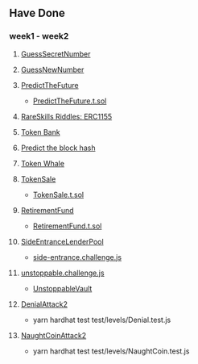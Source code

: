 ## Have Done
### week1 - week2

1. [GuessSecretNumber](capture-the-ether-foundry/GuessSecretNumber/src/GuessSecretNumber.sol)

2. [GuessNewNumber](capture-the-ether-foundry/GuessNewNumber/src/GuessNewNumber.sol)

3. [PredictTheFuture](capture-the-ether-foundry/PredictTheFuture/src/PredictTheFuture.sol)
    * [PredictTheFuture.t.sol](capture-the-ether-foundry/PredictTheFuture/test/PredictTheFuture.t.sol)

4. [RareSkills Riddles: ERC1155](solidity-riddles/contracts/Attacker/Overmint1_ERC1155_Attacker.sol)


5. [Token Bank](capture-the-ether-foundry/TokenBank/test/TokenBank.t.sol) 

6. [Predict the block hash](https://github.com/sodexx7/security_related/blob/dfa4a6193d9d7f1482240c6cce8f3b2b184d3bfb/capture-the-ether-foundry/PredictTheBlockhash/test/PredictTheBlockhash.t.sol#L28)

7. [Token Whale](capture-the-ether-foundry/TokenWhale/test/TokenWhale.t.sol)

8. [TokenSale](https://github.com/sodexx7/security_related/blob/main/capture-the-ether-foundry/TokenSale/src/TokenSale.sol)
    * [TokenSale.t.sol](https://github.com/sodexx7/security_related/blob/main/capture-the-ether-foundry/TokenSale/test/TokenSale.t.sol)

9. [RetirementFund](https://github.com/sodexx7/security_related/blob/main/capture-the-ether-foundry/RetirementFund/src/RetirementFund.sol)
    * [RetirementFund.t.sol](https://github.com/sodexx7/security_related/blob/main/capture-the-ether-foundry/RetirementFund/test/RetirementFund.t.sol)

10. [SideEntranceLenderPool](https://github.com/sodexx7/security_related/blob/main/damn-vulnerable-defi/contracts/side-entrance/SideEntranceLenderPool.sol)
    * [side-entrance.challenge.js](https://github.com/sodexx7/security_related/blob/main/damn-vulnerable-defi/test/side-entrance/side-entrance.challenge.js)

11. [unstoppable.challenge.js](https://github.com/sodexx7/security_related/blob/main/damn-vulnerable-defi/test/unstoppable/unstoppable.challenge.js)
    * [UnstoppableVault](https://github.com/sodexx7/security_related/blob/6b05488ab61e319578391e24040ac22251e9f3e3/damn-vulnerable-defi/contracts/unstoppable/UnstoppableVault.sol)

12. [DenialAttack2](https://github.com/sodexx7/security_related/blob/main/ethernaut/contracts/contracts/attacks/MySolution/DenialAttack2.sol)
    * yarn hardhat test test/levels/Denial.test.js

13. [NaughtCoinAttack2](https://github.com/sodexx7/security_related/blob/main/ethernaut/contracts/contracts/attacks/MySolution/NaughtCoinAttack2.sol)
    * yarn hardhat test test/levels/NaughtCoin.test.js